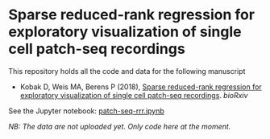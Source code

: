 # Sparse reduced-rank regression for exploratory visualization of single cell patch-seq recordings

This repository holds all the code and data for the following manuscript

* Kobak D, Weis MA, Berens P (2018), [Sparse reduced-rank regression for exploratory visualization of single cell patch-seq recordings](https://www.biorxiv.org/content/early/2018/04/XX/XXXXXX). *bioRxiv*

See the Jupyter notebook: [patch-seq-rrr.ipynb](https://github.com/berenslab/patch-seq-rrr/blob/master/patch-seq-rrr.ipynb)

*NB: The data are not uploaded yet. Only code here at the moment.*

